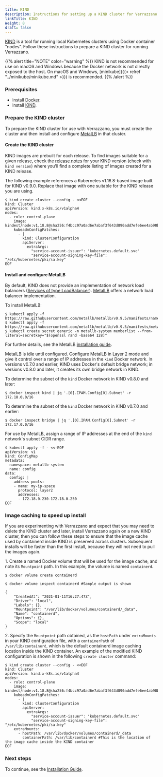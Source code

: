 ```yaml
---
title: KIND
description: Instructions for setting up a KIND cluster for Verrazzano
linkTitle: KIND
Weight: 8
draft: false
---
```


[KIND](https://kind.sigs.k8s.io/) is a tool for running local Kubernetes clusters using Docker container “nodes”.  Follow
these instructions to prepare a KIND cluster for running Verrazzano.

{{% alert title="NOTE" color="warning" %}}
KIND is not recommended for use on macOS and Windows because the Docker network is not directly exposed
to the host.  On macOS and Windows, [minikube]({{< relref "../minikube/minikube.md" >}}) is recommended.
{{% /alert %}}

### Prerequisites

- Install [Docker](https://docs.docker.com/install/).
- Install [KIND](https://kind.sigs.k8s.io/docs/user/quick-start/#installation).

### Prepare the KIND cluster

To prepare the KIND cluster for use with Verrazzano, you must create the cluster and then install and configure
[MetalLB](https://metallb.universe.tf/) in that cluster.

#### Create the KIND cluster

KIND images are prebuilt for each release.  To find images suitable for a given release, check the
[release notes](https://github.com/kubernetes-sigs/kind/releases) for your KIND version (check with `kind version`)
where you'll find a complete listing of images created for a KIND release.

The following example references a Kubernetes v1.18.8-based image built for KIND v0.9.0.  Replace that image
with one suitable for the KIND release you are using.

```shell
$ kind create cluster --config - <<EOF
kind: Cluster
apiVersion: kind.x-k8s.io/v1alpha4
nodes:
  - role: control-plane
    image: kindest/node:v1.18.8@sha256:f4bcc97a0ad6e7abaf3f643d890add7efe6ee4ab90baeb374b4f41a4c95567eb
    kubeadmConfigPatches:
      - |
        kind: ClusterConfiguration
        apiServer:
          extraArgs:
            "service-account-issuer": "kubernetes.default.svc"
            "service-account-signing-key-file": "/etc/kubernetes/pki/sa.key"
EOF
```

#### Install and configure MetalLB

By default, KIND does not provide an implementation of network load balancers ([Services of type LoadBalancer](https://kubernetes.io/docs/tasks/access-application-cluster/create-external-load-balancer/)).
[MetalLB](https://metallb.universe.tf/) offers a network load balancer implementation.

To install MetalLB:

```shell
$ kubectl apply -f https://raw.githubusercontent.com/metallb/metallb/v0.9.5/manifests/namespace.yaml
$ kubectl apply -f https://raw.githubusercontent.com/metallb/metallb/v0.9.5/manifests/metallb.yaml
$ kubectl create secret generic -n metallb-system memberlist --from-literal=secretkey="$(openssl rand -base64 128)"
```

For further details, see the MetalLB [installation guide](https://metallb.universe.tf/installation/#installation-by-manifest).

MetalLB is idle until configured.  Configure MetalLB in Layer 2 mode and give it control over a range of IP addresses in the `kind` Docker network.
In versions v0.7.0 and earlier, KIND uses Docker's default bridge network; in versions v0.8.0 and later, it creates its own bridge network in KIND.

To determine the subnet of the `kind` Docker network in KIND v0.8.0 and later:

```shell
$ docker inspect kind | jq '.[0].IPAM.Config[0].Subnet' -r
172.18.0.0/16
```

To determine the subnet of the `kind` Docker network in KIND v0.7.0 and earlier:

```shell
$ docker inspect bridge | jq '.[0].IPAM.Config[0].Subnet' -r
172.17.0.0/16
```

For use by MetalLB, assign a range of IP addresses at the end of the `kind` network's subnet CIDR range.

```shell
$ kubectl apply -f - <<-EOF
apiVersion: v1
kind: ConfigMap
metadata:
  namespace: metallb-system
  name: config
data:
  config: |
    address-pools:
    - name: my-ip-space
      protocol: layer2
      addresses:
      - 172.18.0.230-172.18.0.250
EOF
```

### Image caching to speed up install

If you are experimenting with Verrazzano and expect that you may need to delete the KIND cluster and later, install Verrazzano again on a new KIND cluster, then you can follow these steps to ensure that the image cache used by containerd inside KIND is preserved across clusters. Subsequent installs will be faster than the first install, because they will not need to pull the images again.

1\. Create a named Docker volume that will be used for the image cache, and note its `Mountpoint` path. In this example, the volume is named `containerd`.  

```shell
$ docker volume create containerd

$ docker volume inspect containerd #Sample output is shown

{
    "CreatedAt": "2021-01-11T16:27:47Z",
    "Driver": "local",
    "Labels": {},
    "Mountpoint": "/var/lib/docker/volumes/containerd/_data",
    "Name": "containerd",
    "Options": {},
    "Scope": "local"
}
```

2\. Specify the `Mountpoint` path obtained, as the `hostPath` under `extraMounts` in your KIND configuration file, with a `containerPath` of `/var/lib/containerd`, which is the default containerd image caching location inside the KIND container. An example of the modified KIND configuration is shown in the following `create cluster` command:

```shell
$ kind create cluster --config - <<EOF
kind: Cluster
apiVersion: kind.x-k8s.io/v1alpha4
nodes:
  - role: control-plane
    image: kindest/node:v1.18.8@sha256:f4bcc97a0ad6e7abaf3f643d890add7efe6ee4ab90baeb374b4f41a4c95567eb
    kubeadmConfigPatches:
      - |
        kind: ClusterConfiguration
        apiServer:
          extraArgs:
            "service-account-issuer": "kubernetes.default.svc"
            "service-account-signing-key-file": "/etc/kubernetes/pki/sa.key"
    extraMounts:
      - hostPath: /var/lib/docker/volumes/containerd/_data
        containerPath: /var/lib/containerd #This is the location of the image cache inside the KIND container
EOF
```
### Next steps

To continue, see the [Installation Guide](../../../install/installation/#install-the-verrazzano-platform-operator).
